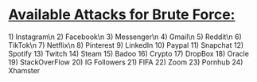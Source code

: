 <h1><u>Available Attacks for Brute Force:</u></h1>
  1) Instagram\n
  2) Facebook\n
  3) Messenger\n
  4) Gmail\n
  5) Reddit\n
  6) TikTok\n
  7) Netflix\n
  8) Pinterest
  9) LinkedIn
  10) Paypal
  11) Snapchat
  12) Spotify
  13) Twitch
  14) Steam
  15) Badoo
  16) Crypto
  17) DropBox
  18) Oracle
  19) StackOverFlow
  20) IG Followers
  21) FIFA
  22) Zoom
  23) Pornhub
  24) Xhamster
